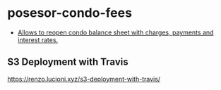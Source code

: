 # posesor-condo-fees

* [Allows to reopen condo balance sheet with charges, payments and interest rates.](https://github.com/Respekto/posesor-condo-fees/issues/1)


## S3 Deployment with Travis

https://renzo.lucioni.xyz/s3-deployment-with-travis/